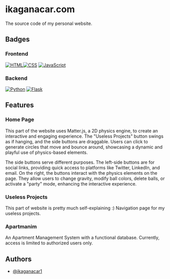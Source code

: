 # ikaganacar.com

The source code of my personal website.


## Badges

### Frontend
[![HTML](https://img.shields.io/badge/HTML-%23E34F26.svg?logo=html5&logoColor=white)](#)[![CSS](https://img.shields.io/badge/CSS-1572B6?logo=css3&logoColor=fff)](#)
[![JavaScript](https://img.shields.io/badge/JavaScript-F7DF1E?logo=javascript&logoColor=000)](#)

### Backend
[![Python](https://img.shields.io/badge/Python-3776AB?logo=python&logoColor=fff)](#)
[![Flask](https://img.shields.io/badge/Flask-000?logo=flask&logoColor=fff)](#)



## Features

### Home Page
This part of the website uses Matter.js, a 2D physics engine, to create an interactive and engaging experience. The "Useless Projects" button swings as if hanging, and the side buttons are draggable. Users can click to generate circles that move and bounce around, showcasing a dynamic and playful use of physics-based elements.

The side buttons serve different purposes. The left-side buttons are for social links, providing quick access to platforms like Twitter, LinkedIn, and email. On the right, the buttons interact with the physics elements on the page. They allow users to change gravity, modify ball colors, delete balls, or activate a "party" mode, enhancing the interactive experience.

### Useless Projects
This part of website is pretty much self-explaining :) Navigation page for my useless projects.

### Apartmanim
An Apartment Management System with a functional database. Currently, access is limited to authorized users only.

    


## Authors

- [@ikaganacar1](https://github.com/ikaganacar1)
